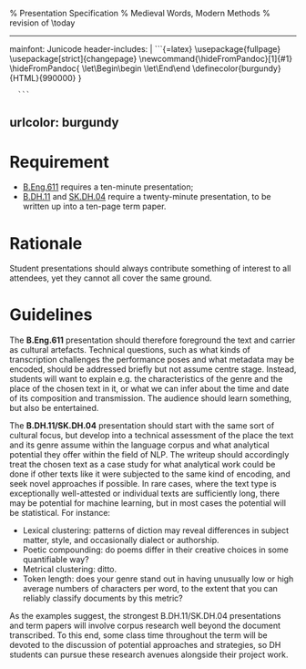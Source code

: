 % Presentation Specification
% Medieval Words, Modern Methods
% revision of \today

---
mainfont: Junicode
header-includes: |
	  ```{=latex}
	  \usepackage{fullpage}
	  \usepackage[strict]{changepage}
      \newcommand{\hideFromPandoc}[1]{#1}
      \hideFromPandoc{
        \let\Begin\begin
        \let\End\end
	  \definecolor{burgundy}{HTML}{990000}
      }

	  ```
urlcolor: burgundy
---

# Requirement

- [B.Eng.611](https://flexnow2.uni-goettingen.de/modulbeschreibungen/120927.pdf) requires a ten-minute presentation;
- [B.DH.11](https://flexnow2.uni-goettingen.de/modulbeschreibungen/112871.pdf) and [SK.DH.04](https://flexnow2.uni-goettingen.de/modulbeschreibungen/85915.pdf) require a twenty-minute presentation, to be written up into a ten-page term paper.

# Rationale

Student presentations should always contribute something of interest to all attendees, yet they cannot all cover the same ground.

# Guidelines

The __B.Eng.611__ presentation should therefore foreground the text and carrier as cultural artefacts. Technical questions, such as what kinds of transcription challenges the performance poses and what metadata may be encoded, should be addressed briefly but not assume centre stage. Instead, students will want to explain e.g. the characteristics of the genre and the place of the chosen text in it, or what we can infer about the time and date of its composition and transmission. The audience should learn something, but also be entertained.

The __B.DH.11/SK.DH.04__ presentation should start with the same sort of cultural focus, but develop into a technical assessment of the place the text and its genre assume within the language corpus and what analytical potential they offer within the field of NLP. The writeup should accordingly treat the chosen text as a case study for what analytical work could be done if other texts like it were subjected to the same kind of encoding, and seek novel approaches if possible. In rare cases, where the text type is exceptionally well-attested or individual texts are sufficiently long, there may be potential for machine learning, but in most cases the potential will be statistical. For instance:

- Lexical clustering: patterns of diction may reveal differences in subject matter, style, and occasionally dialect or authorship.
- Poetic compounding: do poems differ in their creative choices in some quantifiable way?
- Metrical clustering: ditto.
- Token length: does your genre stand out in having unusually low or high average numbers of characters per word, to the extent that you can reliably classify documents by this metric?

As the examples suggest, the strongest B.DH.11/SK.DH.04 presentations and term papers will involve corpus research well beyond the document transcribed. To this end, some class time throughout the term will be devoted to the discussion of potential approaches and strategies, so DH students can pursue these research avenues alongside their project work.
